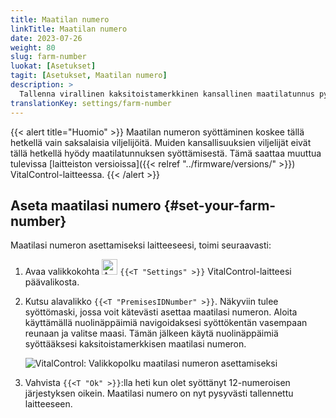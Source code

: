 ```yaml
---
title: Maatilan numero
linkTitle: Maatilan numero
date: 2023-07-26
weight: 80
slug: farm-number
luokat: [Asetukset]
tagit: [Asetukset, Maatilan numero]
description: >
  Tallenna virallinen kaksitoistamerkkinen kansallinen maatilatunnus pysyvästi VitalControl-laitteeseesi.
translationKey: settings/farm-number
---
```

{{< alert title="Huomio" >}}
Maatilan numeron syöttäminen koskee tällä hetkellä vain saksalaisia viljelijöitä. Muiden kansallisuuksien viljelijät eivät tällä hetkellä hyödy maatilatunnuksen syöttämisestä. Tämä saattaa muuttua tulevissa [laitteiston versioissa]({{< relref "../firmware/versions/" >}}) VitalControl-laitteessa.
{{< /alert >}}

## Aseta maatilasi numero {#set-your-farm-number}

Maatilasi numeron asettamiseksi laitteeseesi, toimi seuraavasti:

1. Avaa valikkokohta <img src="/icons/gear.svg" width="25" align="bottom" alt="Asetukset" /> `{{<T "Settings" >}}` VitalControl-laitteesi päävalikosta.

2. Kutsu alavalikko `{{<T "PremisesIDNumber" >}}`. Näkyviin tulee syöttömaski, jossa voit kätevästi asettaa maatilasi numeron. Aloita käyttämällä nuolinäppäimiä navigoidaksesi syöttökentän vasempaan reunaan ja valitse maasi. Tämän jälkeen käytä nuolinäppäimiä syöttääksesi kaksitoistamerkkisen maatilasi numeron.

   ![VitalControl: Valikkopolku maatilasi numeron asettamiseksi](../images/farm-number.png "Maatilasi numeron asettaminen")

3. Vahvista `{{<T "Ok" >}}`:lla heti kun olet syöttänyt 12-numeroisen järjestyksen oikein. Maatilasi numero on nyt pysyvästi tallennettu laitteeseen.
